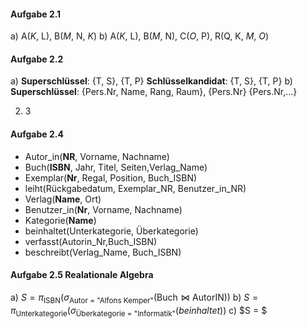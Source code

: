 #### Aufgabe 2.1
a) A(*K*, L), B(*M*, N, *K*)
b) A(*K*, L), B(*M*, N), C(*O*, P), R(Q, K, *M*, *O*)

#### Aufgabe 2.2
a) 
**Superschlüssel**: {T, S}, {T, P}
**Schlüsselkandidat**: {T, S}, {T, P}
b)
**Superschlüssel**:
{Pers.Nr, Name, Rang, Raum}, {Pers.Nr}
{Pers.Nr,...}

2. 3

#### Aufgabe 2.4
- Autor_in(**NR**, Vorname, Nachname)
- Buch(**ISBN**, Jahr, Titel, Seiten,Verlag_Name)
- Exemplar(**Nr**, Regal, Position, Buch_ISBN)
- leiht(Rückgabedatum, Exemplar_NR, Benutzer_in_NR)
- Verlag(**Name**, Ort)
- Benutzer_in(**Nr**, Vorname, Nachname)
- Kategorie(**Name**)
- beinhaltet(Unterkategorie, Überkategorie)
- verfasst(Autorin_Nr,Buch_ISBN)
- beschreibt(Verlag_Name, Buch_ISBN)


#### Aufgabe 2.5 Realationale Algebra

a) $S = \pi_{\text{ISBN}} (\sigma_{\text{Autor = "Alfons Kemper"}}(\text{Buch} \bowtie \text{AutorIN}))$
b) $S = \pi_{\text{Unterkategorie}}(\sigma_{\text{Überkategorie = "Informatik"}}(beinhaltet))$
c) $S = $
